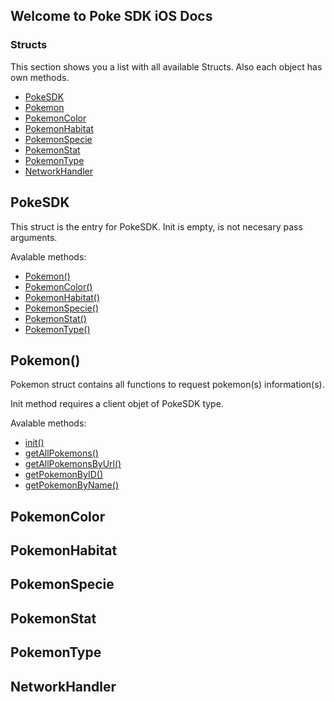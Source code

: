 ## Welcome to Poke SDK iOS Docs

### Structs

This section shows you a list with all available Structs. Also each object has own methods. 

- [PokeSDK](#pokeSDK)
- [Pokemon](#pokemon)
- [PokemonColor](#pokemonColor)
- [PokemonHabitat](#pokemonHabitat)
- [PokemonSpecie](#pokemonSpecie)
- [PokemonStat](#pokemonStat)
- [PokemonType](#pokemonType)
- [NetworkHandler](#networkHandler)

## PokeSDK

This struct is the entry for PokeSDK. Init is empty, is not necesary pass arguments.

Avalable methods: 

- [Pokemon()](#pokemon)
- [PokemonColor()](#pokemonColor)
- [PokemonHabitat()](#pokemonHabitat)
- [PokemonSpecie()](#pokemonSpecie)
- [PokemonStat()](#pokemonStat)
- [PokemonType()](#pokemonType)

## Pokemon()

Pokemon struct contains all functions to request pokemon(s) information(s).

Init method requires a client objet of PokeSDK type. 

Avalable methods: 

- [init()](pokemon.md)
- [getAllPokemons()]()
- [getAllPokemonsByUrl()]()
- [getPokemonByID()]()
- [getPokemonByName()]()


## PokemonColor

## PokemonHabitat

## PokemonSpecie

## PokemonStat

## PokemonType

## NetworkHandler

